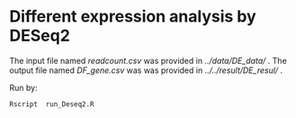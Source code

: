 # Different expression analysis by DESeq2

The input file named *readcount.csv* was provided in *../data/DE_data/* .
The output file named *DF_gene.csv* was was provided in *../../result/DE_resul/* .

Run by:
```
Rscript  run_Deseq2.R
```